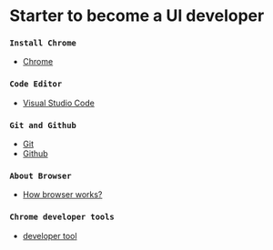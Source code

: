 # Starter to become a  UI developer

### `Install Chrome`
- [Chrome](https://support.google.com/chrome/answer/95346?hl=en&co=GENIE.Platform%3DDesktop)<br>

### `Code Editor`
- [Visual Studio Code](https://www.youtube.com/watch?v=WPqXP_kLzpo)<br>

### `Git and Github`
- [Git](https://www.youtube.com/watch?v=Uszj_k0DGsg)<br>
- [Github](https://www.youtube.com/watch?v=RGOj5yH7evk&t=1s)<br>

### `About Browser`
- [How browser works?](https://www.youtube.com/watch?v=DuSURHrZG6I)<br>

### `Chrome developer tools`
- [developer tool](https://www.youtube.com/watch?v=y0ue4ZZlZwg)<br>
